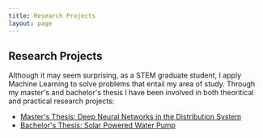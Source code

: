 ```yaml
---
title: Research Projects
layout: page
---
```


## Research Projects

Although it may seem surprising, as a STEM graduate student, I apply Machine Learning to solve problems that entail my area of study. Through my master's and bachelor's thesis I have been involved in both theoritical and practical research projects:

* [Master's Thesis: Deep Neural Networks in the Distribution System](JLuengo_MEng.html)
* [Bachelor's Thesis:  Solar Powered Water Pump](JLuengo_BSc.html)